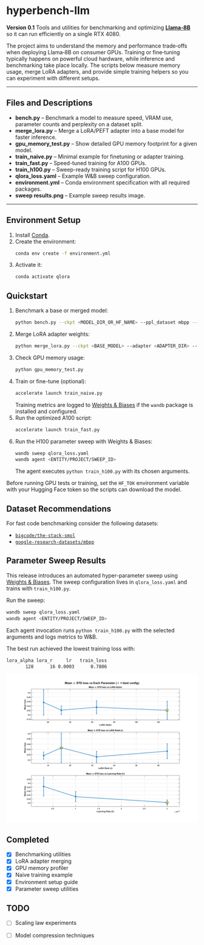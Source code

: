 # hyperbench-llm

**Version 0.1**
Tools and utilities for benchmarking and optimizing [**Llama‑8B**](https://huggingface.co/meta-llama/Meta-Llama-3-8B-Instruct) so it can run efficiently on a single RTX&nbsp;4080.

The project aims to understand the memory and performance trade‑offs when deploying Llama‑8B on consumer GPUs. Training or fine‑tuning typically happens on powerful cloud hardware, while inference and benchmarking take place locally. The scripts below measure memory usage, merge LoRA adapters, and provide simple training helpers so you can experiment with different setups.

---

## Files and Descriptions

* **bench.py** – Benchmark a model to measure speed, VRAM use, parameter counts and perplexity on a dataset split.
* **merge_lora.py** – Merge a LoRA/PEFT adapter into a base model for faster inference.
* **gpu_memory_test.py** – Show detailed GPU memory footprint for a given model.
* **train_naive.py** – Minimal example for finetuning or adapter training.
* **train_fast.py** – Speed-tuned training for A100 GPUs.
* **train_h100.py** – Sweep-ready training script for H100 GPUs.
* **qlora_loss.yaml** – Example W&B sweep configuration.
* **environment.yml** – Conda environment specification with all required packages.
* **sweep results.png** – Example sweep results image.

---

## Environment Setup

1. Install [Conda](https://docs.conda.io/).
2. Create the environment:
   ```bash
   conda env create -f environment.yml
   ```
3. Activate it:
   ```bash
   conda activate qlora
   ```

## Quickstart

1. Benchmark a base or merged model:
   ```bash
   python bench.py --ckpt <MODEL_DIR_OR_HF_NAME> --ppl_dataset mbpp --ppl_split train[:1024] --out result.json
   ```
2. Merge LoRA adapter weights:
   ```bash
   python merge_lora.py --ckpt <BASE_MODEL> --adapter <ADAPTER_DIR> --out <OUTPUT_DIR>
   ```
3. Check GPU memory usage:
   ```bash
   python gpu_memory_test.py
   ```
4. Train or fine-tune (optional):
   ```bash
   accelerate launch train_naive.py
   ```
   Training metrics are logged to [Weights & Biases](https://wandb.ai/) if the `wandb` package is installed and configured.
5. Run the optimized A100 script:
   ```bash
   accelerate launch train_fast.py
   ```
6. Run the H100 parameter sweep with Weights & Biases:
   ```bash
   wandb sweep qlora_loss.yaml
   wandb agent <ENTITY/PROJECT/SWEEP_ID>
   ```
   The agent executes `python train_h100.py` with its chosen arguments.

Before running GPU tests or training, set the `HF_TOK` environment variable with your Hugging Face token so the scripts can download the model.

## Dataset Recommendations

For fast code benchmarking consider the following datasets:

- [`bigcode/the-stack-smol`](https://huggingface.co/datasets/bigcode/the-stack-smol)
- [`google-research-datasets/mbpp`](https://huggingface.co/datasets/google-research-datasets/mbpp)

## Parameter Sweep Results

This release introduces an automated hyper-parameter sweep using
[Weights & Biases](https://wandb.ai/). The sweep configuration lives in
`qlora_loss.yaml` and trains with `train_h100.py`.

Run the sweep:

```bash
wandb sweep qlora_loss.yaml
wandb agent <ENTITY/PROJECT/SWEEP_ID>
```

Each agent invocation runs `python train_h100.py` with the selected
arguments and logs metrics to W&B.

The best run achieved the lowest training loss with:

```
lora_alpha lora_r     lr   train_loss
       128      16 0.0003      0.7806
```

![Sweep results](sweep%20results.png)

## Completed

- [x] Benchmarking utilities
- [x] LoRA adapter merging
- [x] GPU memory profiler
- [x] Naive training example
- [x] Environment setup guide
- [x] Parameter sweep utilities

## TODO

- [ ] Scaling law experiments
- [ ] Model compression techniques


